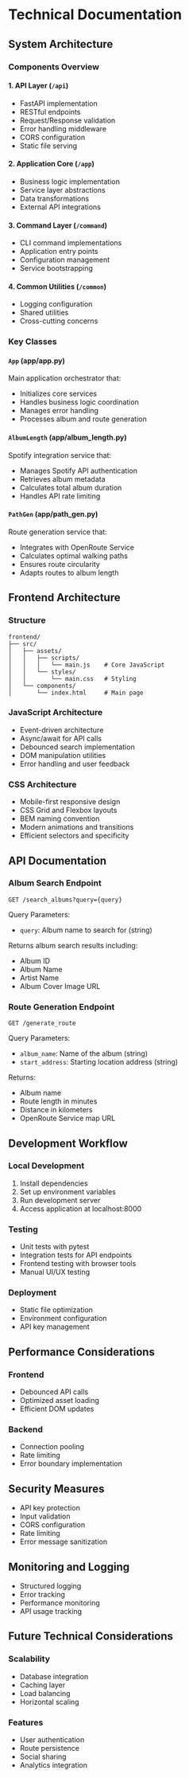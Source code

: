 # Technical Documentation

## System Architecture

### Components Overview

#### 1. API Layer (`/api`)
- FastAPI implementation
- RESTful endpoints
- Request/Response validation
- Error handling middleware
- CORS configuration
- Static file serving

#### 2. Application Core (`/app`)
- Business logic implementation
- Service layer abstractions
- Data transformations
- External API integrations

#### 3. Command Layer (`/command`)
- CLI command implementations
- Application entry points
- Configuration management
- Service bootstrapping

#### 4. Common Utilities (`/common`)
- Logging configuration
- Shared utilities
- Cross-cutting concerns

### Key Classes

#### `App` (app/app.py)
Main application orchestrator that:
- Initializes core services
- Handles business logic coordination
- Manages error handling
- Processes album and route generation

#### `AlbumLength` (app/album_length.py)
Spotify integration service that:
- Manages Spotify API authentication
- Retrieves album metadata
- Calculates total album duration
- Handles API rate limiting

#### `PathGen` (app/path_gen.py)
Route generation service that:
- Integrates with OpenRoute Service
- Calculates optimal walking paths
- Ensures route circularity
- Adapts routes to album length

## Frontend Architecture

### Structure
```
frontend/
├── src/
│   ├── assets/
│   │   ├── scripts/
│   │   │   └── main.js    # Core JavaScript
│   │   └── styles/
│   │       └── main.css   # Styling
│   └── components/
│       └── index.html     # Main page
```

### JavaScript Architecture
- Event-driven architecture
- Async/await for API calls
- Debounced search implementation
- DOM manipulation utilities
- Error handling and user feedback

### CSS Architecture
- Mobile-first responsive design
- CSS Grid and Flexbox layouts
- BEM naming convention
- Modern animations and transitions
- Efficient selectors and specificity

## API Documentation

### Album Search Endpoint
`GET /search_albums?query={query}`

Query Parameters:
- `query`: Album name to search for (string)

Returns album search results including:
- Album ID
- Album Name
- Artist Name
- Album Cover Image URL

### Route Generation Endpoint
`GET /generate_route`

Query Parameters:
- `album_name`: Name of the album (string)
- `start_address`: Starting location address (string)

Returns:
- Album name
- Route length in minutes
- Distance in kilometers
- OpenRoute Service map URL

## Development Workflow

### Local Development
1. Install dependencies
2. Set up environment variables
3. Run development server
4. Access application at localhost:8000

### Testing
- Unit tests with pytest
- Integration tests for API endpoints
- Frontend testing with browser tools
- Manual UI/UX testing

### Deployment
- Static file optimization
- Environment configuration
- API key management

## Performance Considerations

### Frontend
- Debounced API calls
- Optimized asset loading
- Efficient DOM updates

### Backend
- Connection pooling
- Rate limiting
- Error boundary implementation

## Security Measures

- API key protection
- Input validation
- CORS configuration
- Rate limiting
- Error message sanitization

## Monitoring and Logging

- Structured logging
- Error tracking
- Performance monitoring
- API usage tracking

## Future Technical Considerations

### Scalability
- Database integration
- Caching layer
- Load balancing
- Horizontal scaling

### Features
- User authentication
- Route persistence
- Social sharing
- Analytics integration
